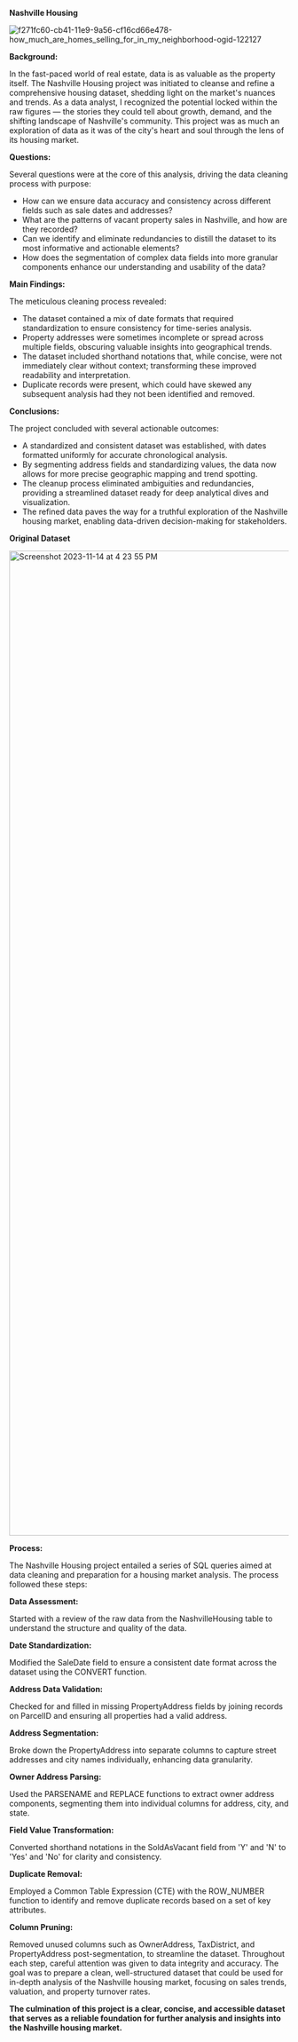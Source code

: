 **Nashville Housing**

![f271fc60-cb41-11e9-9a56-cf16cd66e478-how_much_are_homes_selling_for_in_my_neighborhood-ogid-122127](https://github.com/RichardEchols/nashvillehousingproject/assets/125469793/4333334f-4d1e-450b-9656-c14a9f4dbfdf)



**Background:**


In the fast-paced world of real estate, data is as valuable as the property itself. The Nashville Housing project was initiated to cleanse and refine a comprehensive housing dataset, shedding light on the market's nuances and trends. As a data analyst, I recognized the potential locked within the raw figures — the stories they could tell about growth, demand, and the shifting landscape of Nashville's community. This project was as much an exploration of data as it was of the city's heart and soul through the lens of its housing market.



**Questions:**


Several questions were at the core of this analysis, driving the data cleaning process with purpose:

* How can we ensure data accuracy and consistency across different fields such as sale dates and addresses?
* What are the patterns of vacant property sales in Nashville, and how are they recorded?
* Can we identify and eliminate redundancies to distill the dataset to its most informative and actionable elements?
* How does the segmentation of complex data fields into more granular components enhance our understanding and usability of the data?




**Main Findings:**


The meticulous cleaning process revealed:

* The dataset contained a mix of date formats that required standardization to ensure consistency for time-series analysis.
* Property addresses were sometimes incomplete or spread across multiple fields, obscuring valuable insights into geographical trends.
* The dataset included shorthand notations that, while concise, were not immediately clear without context; transforming these improved readability and interpretation.
* Duplicate records were present, which could have skewed any subsequent analysis had they not been identified and removed.




**Conclusions:**


The project concluded with several actionable outcomes:

* A standardized and consistent dataset was established, with dates formatted uniformly for accurate chronological analysis.
* By segmenting address fields and standardizing values, the data now allows for more precise geographic mapping and trend spotting.
* The cleanup process eliminated ambiguities and redundancies, providing a streamlined dataset ready for deep analytical dives and visualization.
* The refined data paves the way for a truthful exploration of the Nashville housing market, enabling data-driven decision-making for stakeholders.



**Original Dataset**


<img width="1775" alt="Screenshot 2023-11-14 at 4 23 55 PM" src="https://github.com/RichardEchols/nashvillehousingproject/assets/125469793/36a114b2-7911-460b-8979-16567bae71bc">




**Process:**

The Nashville Housing project entailed a series of SQL queries aimed at data cleaning and preparation for a housing market analysis. The process followed these steps:

**Data Assessment:**

Started with a review of the raw data from the NashvilleHousing table to understand the structure and quality of the data.


**Date Standardization:**

Modified the SaleDate field to ensure a consistent date format across the dataset using the CONVERT function.


**Address Data Validation:**

Checked for and filled in missing PropertyAddress fields by joining records on ParcelID and ensuring all properties had a valid address.


**Address Segmentation:**

Broke down the PropertyAddress into separate columns to capture street addresses and city names individually, enhancing data granularity.


**Owner Address Parsing:**

Used the PARSENAME and REPLACE functions to extract owner address components, segmenting them into individual columns for address, city, and state.


**Field Value Transformation:**

Converted shorthand notations in the SoldAsVacant field from 'Y' and 'N' to 'Yes' and 'No' for clarity and consistency.


**Duplicate Removal:**

Employed a Common Table Expression (CTE) with the ROW_NUMBER function to identify and remove duplicate records based on a set of key attributes.


**Column Pruning:**

Removed unused columns such as OwnerAddress, TaxDistrict, and PropertyAddress post-segmentation, to streamline the dataset.
Throughout each step, careful attention was given to data integrity and accuracy. The goal was to prepare a clean, well-structured dataset that could be used for in-depth analysis of the Nashville housing market, focusing on sales trends, valuation, and property turnover rates.



**The culmination of this project is a clear, concise, and accessible dataset that serves as a reliable foundation for further analysis and insights into the Nashville housing market.**
